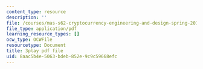 ```yaml
---
content_type: resource
description: ''
file: /courses/mas-s62-cryptocurrency-engineering-and-design-spring-2018/8aac5b4e5063bdeb852e9c9c59668efc_U2yAcsj7P_E.pdf
file_type: application/pdf
learning_resource_types: []
ocw_type: OCWFile
resourcetype: Document
title: 3play pdf file
uid: 8aac5b4e-5063-bdeb-852e-9c9c59668efc
---
```

